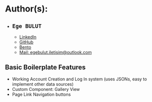 # Author(s):
* ## `Ege BULUT`
  * [LinkedIn](https://linkedin.com/in/EgeBULUT)
  * [GitHub](https://github.com/Ege-BULUT)
  * [Bento](https://bento.me/ege-bulut)
  * [Mail: egebulut.iletisim@outlook.com](mailto:egebulut.iletisim@outlook.com)

## Basic Boilerplate Features
* Working Account Creation and Log In system (uses JSONs, easy to implement other data sources)
* Custom Component: Gallery View
* Page Link Navigation buttons
